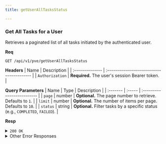 ```yaml
---
title: getUserAllTasksStatus

---
```


### Get All Tasks for a User

Retrieves a paginated list of all tasks initiated by the authenticated user.

**Req**
```
GET /api/v1/pve/getUserAllTasksStatus
```

**Headers**
| Name            | Description                               |
| :-------------- | :---------------------------------------- |
| `Authorization` | **Required.** The user's session Bearer token. |

**Query Parameters**
| Name     | Type   | Description                |
| :------- | :----- | :------------------------- |
| `page`   | number | **Optional.** The page number to retrieve. Defaults to `1`. |
| `limit`  | number | **Optional.** The number of items per page. Defaults to `10`. |
| `status` | string | **Optional.** Filter tasks by a specific status (e.g., `COMPLETED`, `FAILED`). |

**Resp**
<details>
<summary><code>200 OK</code></summary>

```json
{
  "code": 200,
  "message": "User tasks status fetched successfully",
  "data": {
    "tasks": [
      {
        "task_id": "task-abc-123",
        "status": "COMPLETED",
        "progress": 100
      }
    ],
    "pagination": {
      "page": 1,
      "limit": 10,
      "total": 1,
      "totalPages": 1
    }
  }
}
```
</details>

<details>
<summary>Other Error Responses</summary>
Also supports `401 Unauthorized` and `500 Internal Server Error`.
</details>